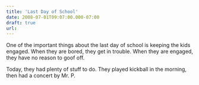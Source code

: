 ```yaml
---
title: 'Last Day of School'
date: 2008-07-01T09:07:00.000-07:00
draft: true
url: 
---
```


One of the important things about the last day of school is keeping the kids engaged. When they are bored, they get in trouble. When they are engaged, they have no reason to goof off.  
  
Today, they had plenty of stuff to do. They played kickball in the morning, then had a concert by Mr. P.